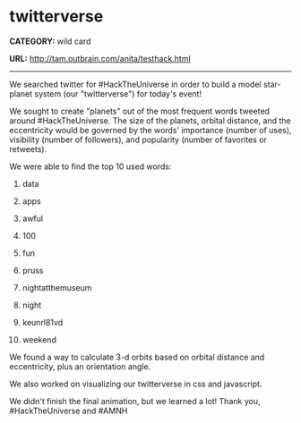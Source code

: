 twitterverse
============

**CATEGORY:** wild card

**URL:** http://tam.outbrain.com/anita/testhack.html

---

We searched twitter for #HackTheUniverse in order to build a model star-planet system (our "twitterverse") for today's event!

We sought to create "planets" out of the most frequent words tweeted around #HackTheUniverse.  The size of the planets, orbital distance, and the eccentricity would be governed by the words' importance (number of uses), visibility (number of followers), and popularity (number of favorites or retweets).

We were able to find the top 10 used words:

1. data

2. apps

3. awful

4. 100

5. fun

6. pruss

7. nightatthemuseum

8. night

9. keunrl81vd

10. weekend

We found a way to calculate 3-d orbits based on orbital distance and eccentricity, plus an orientation angle.

We also worked on visualizing our twitterverse in css and javascript.

We didn't finish the final animation, but we learned a lot! Thank you, #HackTheUniverse and #AMNH


